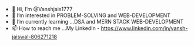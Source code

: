- 👋 Hi, I’m @Vanshjais1777
- 👀 I’m interested in PROBLEM-SOLVING and WEB-DEVELOPMENT
- 🌱 I’m currently learning ...DSA and MERN STACK WEB-DEVELOPMENT
- 📫 How to reach me ...My LinkedIn - https://www.linkedin.com/in/vansh-jaiswal-806271218

<!---
Vanshjais1777/Vanshjais1777 is a ✨ special ✨ repository because its `README.md` (this file) appears on your GitHub profile.
You can click the Preview link to take a look at your changes.
--->
